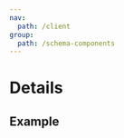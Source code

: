 ```yaml
---
nav:
  path: /client
group:
  path: /schema-components
---
```


# Details

## Example

<code src="./demos/demo1.tsx"></code>

